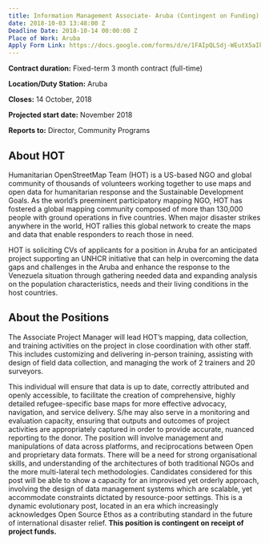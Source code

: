 ```yaml
---
title: Information Management Associate- Aruba (Contingent on Funding)
date: 2018-10-03 13:48:00 Z
Deadline Date: 2018-10-14 00:00:00 Z
Place of Work: Aruba
Apply Form Link: https://docs.google.com/forms/d/e/1FAIpQLSdj-WEutX5aIkvy2wRqyffgFfSLyI4NgDRZ5GYPiQK6y2TuKQ/viewform
---
```


**Contract duration:** Fixed-term 3 month contract (full-time)

**Location/Duty Station:** Aruba

**Closes:** 14 October, 2018

**Projected start date:** November 2018

**Reports to:** Director, Community Programs 

## About HOT
Humanitarian OpenStreetMap Team (HOT) is a US-based NGO and global community of thousands of volunteers working together to use maps and open data for humanitarian response and the Sustainable Development Goals. As the world’s preeminent participatory mapping NGO, HOT has fostered a global mapping community composed of more than 130,000 people with ground operations in five countries. When major disaster strikes anywhere in the world, HOT rallies this global network to create the maps and data that enable responders to reach those in need.

HOT is soliciting CVs of applicants for a position in Aruba for an anticipated project supporting an UNHCR initiative that can help in overcoming the data gaps and challenges in the Aruba and enhance the response to the Venezuela situation through gathering needed data and expanding analysis on the population characteristics, needs and their living conditions in the host countries.
 
## About the Positions
The Associate Project Manager will lead HOT’s mapping, data collection, and training activities on the project in close coordination with other staff. This includes customizing and delivering in-person training, assisting with design of field data collection, and managing the work of 2 trainers and 20 surveyors.

This individual will ensure that data is up to date, correctly attributed and openly accessible, to facilitate the creation of comprehensive, highly detailed refugee-specific base maps for more effective advocacy, navigation, and service delivery.
S/he may also serve in a monitoring and evaluation capacity, ensuring that outputs and outcomes of project activities are appropriately captured in order to provide accurate, nuanced reporting to the donor. The position will involve management and manipulations of data across platforms, and reciprocations between Open and proprietary data formats. 
There will be a need for strong organisational skills, and understanding of the architectures of both traditional NGOs and the more multi-lateral tech methodologies. Candidates considered for this post will be able to show a capacity for an improvised yet orderly approach, involving the design of data management systems which are scalable, yet accommodate constraints dictated by resource-poor settings. This is a dynamic evolutionary post, located in an era which increasingly acknowledges Open Source Ethos as a contributing standard in the future of international disaster relief. **This position is contingent on receipt of project funds.**
